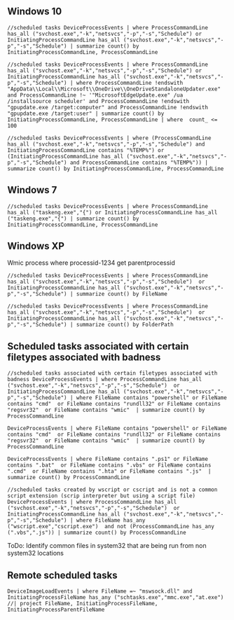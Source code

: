 ## Windows 10

`//scheduled tasks
DeviceProcessEvents
| where ProcessCommandLine has_all ("svchost.exe","-k","netsvcs","-p","-s","Schedule") or InitiatingProcessCommandLine has_all ("svchost.exe","-k","netsvcs","-p","-s","Schedule")
| summarize count() by InitiatingProcessCommandLine, ProcessCommandLine`

`//scheduled tasks
DeviceProcessEvents
| where ProcessCommandLine has_all ("svchost.exe","-k","netsvcs","-p","-s","Schedule") or InitiatingProcessCommandLine has_all ("svchost.exe","-k","netsvcs","-p","-s","Schedule")
| where ProcessCommandLine !endswith "AppData\\Local\\Microsoft\\OneDrive\\OneDriveStandaloneUpdater.exe" and ProcessCommandLine !~ '"MicrosoftEdgeUpdate.exe" /ua /installsource scheduler' and ProcessCommandLine !endswith "gpupdate.exe /target:computer" and ProcessCommandLine !endswith "gpupdate.exe /target:user"
| summarize count() by InitiatingProcessCommandLine, ProcessCommandLine
| where  count_ <= 100`

`//scheduled tasks
DeviceProcessEvents
| where (ProcessCommandLine has_all ("svchost.exe","-k","netsvcs","-p","-s","Schedule") and InitiatingProcessCommandLine contains "%TEMP%") or (InitiatingProcessCommandLine has_all ("svchost.exe","-k","netsvcs","-p","-s","Schedule") and ProcessCommandLine contains "%TEMP%"))
| summarize count() by InitiatingProcessCommandLine, ProcessCommandLine`

## Windows 7

`//scheduled tasks
DeviceProcessEvents
| where ProcessCommandLine has_all ("taskeng.exe","{") or InitiatingProcessCommandLine has_all ("taskeng.exe","{")
| summarize count() by InitiatingProcessCommandLine, ProcessCommandLine`

## Windows XP

Wmic process where processid-1234 get parentprocessid

`//scheduled tasks
DeviceProcessEvents
| where ProcessCommandLine has_all ("svchost.exe","-k","netsvcs","-p","-s","Schedule")  or InitiatingProcessCommandLine has_all ("svchost.exe","-k","netsvcs","-p","-s","Schedule")
| summarize count() by FileName`

`//scheduled tasks
DeviceProcessEvents
| where ProcessCommandLine has_all ("svchost.exe","-k","netsvcs","-p","-s","Schedule")  or InitiatingProcessCommandLine has_all ("svchost.exe","-k","netsvcs","-p","-s","Schedule")
| summarize count() by FolderPath`

## Scheduled tasks associated with certain filetypes associated with badness
`//scheduled tasks associated with certain filetypes associated with badness
DeviceProcessEvents
| where ProcessCommandLine has_all ("svchost.exe","-k","netsvcs","-p","-s","Schedule")  or InitiatingProcessCommandLine has_all ("svchost.exe","-k","netsvcs","-p","-s","Schedule")
| where FileName contains "powershell" or FileName contains "cmd"  or FileName contains "rundll32" or FileName contains "regsvr32"  or FileName contains "wmic" 
| summarize count() by ProcessCommandLine`

`DeviceProcessEvents
| where FileName contains "powershell" or FileName contains "cmd"  or FileName contains "rundll32" or FileName contains "regsvr32"  or FileName contains "wmic" 
| summarize count() by ProcessCommandLine`

`DeviceProcessEvents
| where FileName contains ".ps1" or FileName contains ".bat"  or FileName contains ".vbs" or FileName contains ".cmd"  or FileName contains ".hta" or FileName contains ".js" 
| summarize count() by ProcessCommandLine`

`//scheduled tasks created by wscript or cscript and is not a common script extension (scrip interpreter but using a script file)
DeviceProcessEvents
| where ProcessCommandLine has_all ("svchost.exe","-k","netsvcs","-p","-s","Schedule")  or InitiatingProcessCommandLine has_all ("svchost.exe","-k","netsvcs","-p","-s","Schedule")
| where FileName has_any ("wscript.exe","cscript.exe")  and not (ProcessCommandLine has_any (".vbs",".js"))
| summarize count() by ProcessCommandLine`

ToDo: Identify common files in system32 that are being run from non system32 locations

## Remote scheduled tasks

`DeviceImageLoadEvents
| where FileName =~ "mswsock.dll" and InitiatingProcessFileName has_any ("schtasks.exe","mmc.exe","at.exe")
//| project FileName, InitiatingProcessFileName, InitiatingProcessParentFileName`
